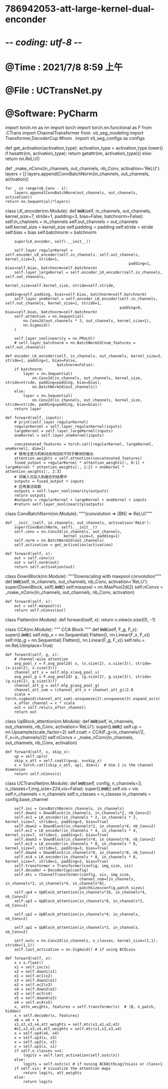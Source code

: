 # 786942053-att-large-kernel-dual-enconder
# -*- coding: utf-8 -*-
# @Time    : 2021/7/8 8:59 上午
# @File    : UCTransNet.py
# @Software: PyCharm
import torch.nn as nn
import torch
import torch.nn.functional as F
from .CTrans import ChannelTransformer
from .vit_seg_modeling import Transformer,DecoderCup
#from . import vit_seg_configs as configs

def get_activation(activation_type):
    activation_type = activation_type.lower()
    if hasattr(nn, activation_type):
        return getattr(nn, activation_type)()
    else:
        return nn.ReLU()

def _make_nConv(in_channels, out_channels, nb_Conv, activation='ReLU'):
    layers = []
    layers.append(ConvBatchNorm(in_channels, out_channels, activation))

    for _ in range(nb_Conv - 1):
        layers.append(ConvBatchNorm(out_channels, out_channels, activation))
    return nn.Sequential(*layers)


class LK_encoder(nn.Module):
    def __init__(self, in_channels, out_channels, kernel_size=7, stride=1, padding=3, bias=False, batchnorm=False):
        self.in_channels = in_channels
        self.out_channels = out_channels
        self.kernel_size = kernel_size
        self.padding = padding
        self.stride = stride
        self.bias = bias
        self.batchnorm = batchnorm

        super(LK_encoder, self).__init__()

        self.layer_regularKernel = self.encoder_LK_encoder(self.in_channels, self.out_channels, kernel_size=3, stride=1,
                                                           padding=1, bias=self.bias, batchnorm=self.batchnorm)
        self.layer_largeKernel = self.encoder_LK_encoder(self.in_channels, self.out_channels,
                                                         kernel_size=self.kernel_size, stride=self.stride,
                                                         padding=self.padding, bias=self.bias, batchnorm=self.batchnorm)
        self.layer_oneKernel = self.encoder_LK_encoder(self.in_channels, self.out_channels, kernel_size=1, stride=1,
                                                       padding=0, bias=self.bias, batchnorm=self.batchnorm)
        self.attention = nn.Sequential(
            nn.Conv2d(out_channels * 3, out_channels, kernel_size=1),
            nn.Sigmoid()
        )

        self.layer_nonlinearity = nn.PReLU()
        # self.layer_batchnorm = nn.BatchNorm2d(num_features = self.out_channels)

    def encoder_LK_encoder(self, in_channels, out_channels, kernel_size=3, stride=1, padding=1, bias=False,
                           batchnorm=False):
        if batchnorm:
            layer = nn.Sequential(
                nn.Conv2d(in_channels, out_channels, kernel_size, stride=stride, padding=padding, bias=bias),
                nn.BatchNorm2d(out_channels))
        else:
            layer = nn.Sequential(
                nn.Conv2d(in_channels, out_channels, kernel_size, stride=stride, padding=padding, bias=bias))
        return layer

    def forward(self, inputs):
        # print(self.layer_regularKernel)
        regularKernel = self.layer_regularKernel(inputs)
        largeKernel = self.layer_largeKernel(inputs)
        oneKernel = self.layer_oneKernel(inputs)

        concatenated_features = torch.cat([regularKernel, largeKernel, oneKernel], dim=1)
        # 使用注意力机制动态地加权不同子模块的输出
        attention_weights = self.attention(concatenated_features)
        fused_output = regularKernel * attention_weights[:, 0:1] + largeKernel * attention_weights[:, 1:2] + oneKernel * attention_weights[:, 2:3]
        # 将输入也加入到融合的结果中
        outputs = fused_output + inputs
        # 应用激活函数
        outputs = self.layer_nonlinearity(outputs)
        return outputs
        #outputs = regularKernel + largeKernel + oneKernel + inputs
        #return self.layer_nonlinearity(outputs)

class ConvBatchNorm(nn.Module):
    """(convolution => [BN] => ReLU)"""

    def __init__(self, in_channels, out_channels, activation='ReLU'):
        super(ConvBatchNorm, self).__init__()
        self.conv = nn.Conv2d(in_channels, out_channels,
                              kernel_size=3, padding=1)
        self.norm = nn.BatchNorm2d(out_channels)
        self.activation = get_activation(activation)

    def forward(self, x):
        out = self.conv(x)
        out = self.norm(out)
        return self.activation(out)


class DownBlock(nn.Module):
    """Downscaling with maxpool convolution"""
    def __init__(self, in_channels, out_channels, nb_Conv, activation='ReLU'):
        super(DownBlock, self).__init__()
        self.maxpool = nn.MaxPool2d(2)
        self.nConvs = _make_nConv(in_channels, out_channels, nb_Conv, activation)

    def forward(self, x):
        out = self.maxpool(x)
        return self.nConvs(out)

class Flatten(nn.Module):
    def forward(self, x):
        return x.view(x.size(0), -1)

class CCA(nn.Module):
    """
    CCA Block
    """
    def __init__(self, F_g, F_x):
        super().__init__()
        self.mlp_x = nn.Sequential(
            Flatten(),
            nn.Linear(F_x, F_x))
        self.mlp_g = nn.Sequential(
            Flatten(),
            nn.Linear(F_g, F_x))
        self.relu = nn.ReLU(inplace=True)

    def forward(self, g, x):
        # channel-wise attention
        avg_pool_x = F.avg_pool2d( x, (x.size(2), x.size(3)), stride=(x.size(2), x.size(3)))
        channel_att_x = self.mlp_x(avg_pool_x)
        avg_pool_g = F.avg_pool2d( g, (g.size(2), g.size(3)), stride=(g.size(2), g.size(3)))
        channel_att_g = self.mlp_g(avg_pool_g)
        channel_att_sum = (channel_att_x + channel_att_g)/2.0
        scale = torch.sigmoid(channel_att_sum).unsqueeze(2).unsqueeze(3).expand_as(x)
        x_after_channel = x * scale
        out = self.relu(x_after_channel)
        return out

class UpBlock_attention(nn.Module):
    def __init__(self, in_channels, out_channels, nb_Conv, activation='ReLU'):
        super().__init__()
        self.up = nn.Upsample(scale_factor=2)
        self.coatt = CCA(F_g=in_channels//2, F_x=in_channels//2)
        self.nConvs = _make_nConv(in_channels, out_channels, nb_Conv, activation)

    def forward(self, x, skip_x):
        up = self.up(x)
        skip_x_att = self.coatt(g=up, x=skip_x)
        x = torch.cat([skip_x_att, up], dim=1)  # dim 1 is the channel dimension
        return self.nConvs(x)

class UCTransNet(nn.Module):
    def __init__(self, config, n_channels=3, n_classes=1,img_size=224,vis=False):
        super().__init__()
        self.vis = vis
        self.n_channels = n_channels
        self.n_classes = n_classes
        in_channels = config.base_channel

        self.inc = ConvBatchNorm(n_channels, in_channels)
        self.down1 = DownBlock(in_channels, in_channels*2, nb_Conv=2)
        self.ec1 = LK_encoder(in_channels * 2, in_channels * 2, kernel_size=7, stride=1, padding=3, bias=True)
        self.down2 = DownBlock(in_channels*2, in_channels*4, nb_Conv=2)
        self.ec2 = LK_encoder(in_channels * 4, in_channels * 4, kernel_size=7, stride=1, padding=3, bias=True)
        self.down3 = DownBlock(in_channels*4, in_channels*8, nb_Conv=2)
        self.ec3 = LK_encoder(in_channels * 8, in_channels * 8, kernel_size=7, stride=1, padding=3, bias=True)
        self.down4 = DownBlock(in_channels*8, in_channels*8, nb_Conv=2)
        self.ec4 = LK_encoder(in_channels * 8, in_channels * 8, kernel_size=7, stride=1, padding=3, bias=True)
        self.transformer = Transformer(config, img_size, vis)
        self.decoder = DecoderCup(config)
        self.mtc = ChannelTransformer(config, vis, img_size,
                                     channel_num=[in_channels, in_channels*2, in_channels*4, in_channels*8],
                                     patchSize=config.patch_sizes)
        self.up4 = UpBlock_attention(in_channels*16, in_channels*4, nb_Conv=2)
        self.up3 = UpBlock_attention(in_channels*8, in_channels*2, nb_Conv=2)

        self.up2 = UpBlock_attention(in_channels*4, in_channels, nb_Conv=2)

        self.up1 = UpBlock_attention(in_channels*2, in_channels, nb_Conv=2)

        self.outc = nn.Conv2d(in_channels, n_classes, kernel_size=(1,1), stride=(1,1))
        self.last_activation = nn.Sigmoid() # if using BCELoss

    def forward(self, x):
        x = x.float()
        x1 = self.inc(x)
        x2 = self.down1(x1)
        e1 = self.ec1(x2)
        x3 = self.down2(e1)
        e2 = self.ec2(x3)
        x4 = self.down3(e2)
        e3 = self.ec3(x4)
        x5 = self.down4(e3)
        e4 = self.ec4(x5)
        x, attn_weights, features = self.transformer(x)  # (B, n_patch, hidden)
        x = self.decoder(x, features)
        x6 = e4 + x
        x1,x2,x3,x4,att_weights = self.mtc(x1,e1,e2,e3)
        #x1,x2,x3,x4,att_weights = self.mtc(x1,x2,x3,x4)
        x = self.up4(x6, x4)
        x = self.up3(x, x3)
        x = self.up2(x, x2)
        x = self.up1(x, x1)
        if self.n_classes ==1:
            logits = self.last_activation(self.outc(x))
        else:
            logits = self.outc(x) # if nusing BCEWithLogitsLoss or class>1
        if self.vis: # visualize the attention maps
            return logits, att_weights
        else:
            return logits





